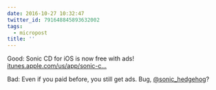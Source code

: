 ```yaml
---
date: 2016-10-27 10:32:47
twitter_id: 791648845893632002
tags:
  - micropost
title: ''
---
```


Good: Sonic CD for iOS is now free with ads! [itunes.apple.com/us/app/sonic-c…](https://itunes.apple.com/us/app/sonic-cd/id454316134?mt=8)

Bad: Even if you paid before, you still get ads. Bug, [@sonic_hedgehog](https://twitter.com/sonic_hedgehog)?
